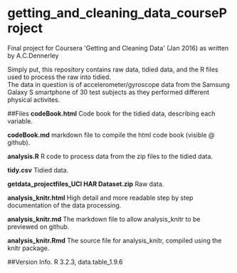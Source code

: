 # getting_and_cleaning_data_courseProject
Final project for Coursera 'Getting and Cleaning Data' (Jan 2016) as written by A.C.Dennerley

Simply put, this repository contains raw data, tidied data, and the R files used to process the raw into tidied.  
The data in question is of accelerometer/gyroscope data from the Samsung Galaxy S smartphone of 30 test subjects 
as they performed different physical activites.  

##Files
**codeBook.html** Code book for the tidied data, describing each variable.

**codeBook.md** markdown file to compile the html code book (visible @ github).

**analysis.R** R code to process data from the zip files to the tidied data.

**tidy.csv** Tidied data.

**getdata_projectfiles_UCI HAR Dataset.zip** Raw data.

**analysis_knitr.html** High detail and more readable step by step documentation of the data processing.

**analysis_knitr.md** The markdown file to allow analysis_knitr to be previewed on github.

**analysis_knitr.Rmd** The source file for analysis_knitr, compiled using the knitr package.

##Version Info.
R 3.2.3, data.table_1.9.6
